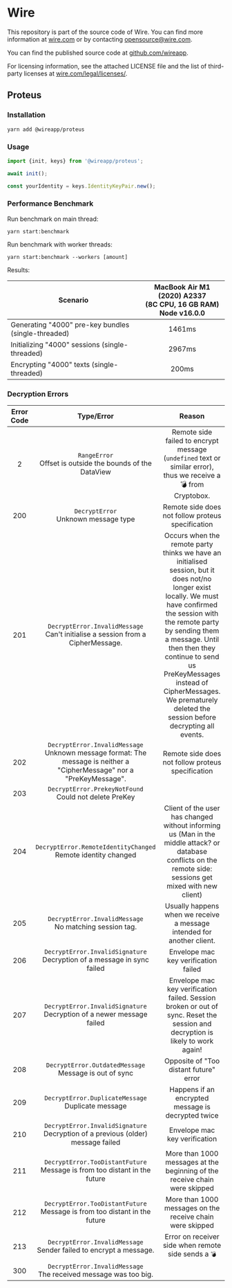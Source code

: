 # Wire

This repository is part of the source code of Wire. You can find more information at [wire.com](https://wire.com) or by contacting opensource@wire.com.

You can find the published source code at [github.com/wireapp](https://github.com/wireapp).

For licensing information, see the attached LICENSE file and the list of third-party licenses at [wire.com/legal/licenses/](https://wire.com/legal/licenses/).

## Proteus

### Installation

```
yarn add @wireapp/proteus
```

### Usage

```typescript
import {init, keys} from '@wireapp/proteus';

await init();

const yourIdentity = keys.IdentityKeyPair.new();
```

### Performance Benchmark

Run benchmark on main thread:

```
yarn start:benchmark
```

Run benchmark with worker threads:

```
yarn start:benchmark --workers [amount]
```

Results:

| Scenario | MacBook Air M1 (2020) A2337<br>(8C CPU, 16 GB RAM)<br>Node v16.0.0 |
| --- | :-: |
| Generating "4000" pre-key bundles (single-threaded) | 1461ms |
| Initializing "4000" sessions (single-threaded) | 2967ms |
| Encrypting "4000" texts (single-threaded) | 200ms |

### Decryption Errors

| Error Code | Type/Error | Reason |
| :-: | :-: | :-: |
| 2 | `RangeError`<br>Offset is outside the bounds of the DataView | Remote side failed to encrypt message (`undefined` text or similar error), thus we receive a 💣 from Cryptobox. |
| 200 | `DecryptError`<br>Unknown message type | Remote side does not follow proteus specification |
| 201 | `DecryptError.InvalidMessage`<br>Can't initialise a session from a CipherMessage. | Occurs when the remote party thinks we have an initialised session, but it does not/no longer exist locally. We must have confirmed the session with the remote party by sending them a message. Until then then they continue to send us PreKeyMessages instead of CipherMessages. We prematurely deleted the session before decrypting all events. |
| 202 | `DecryptError.InvalidMessage`<br>Unknown message format: The message is neither a "CipherMessage" nor a "PreKeyMessage". | Remote side does not follow proteus specification |
| 203 | `DecryptError.PrekeyNotFound`<br>Could not delete PreKey |
| 204 | `DecryptError.RemoteIdentityChanged`<br>Remote identity changed | Client of the user has changed without informing us (Man in the middle attack? or database conflicts on the remote side: sessions get mixed with new client) |
| 205 | `DecryptError.InvalidMessage`<br>No matching session tag. | Usually happens when we receive a message intended for another client. |
| 206 | `DecryptError.InvalidSignature`<br>Decryption of a message in sync failed | Envelope mac key verification failed |
| 207 | `DecryptError.InvalidSignature`<br>Decryption of a newer message failed | Envelope mac key verification failed. Session broken or out of sync. Reset the session and decryption is likely to work again! |
| 208 | `DecryptError.OutdatedMessage`<br>Message is out of sync | Opposite of "Too distant future" error |
| 209 | `DecryptError.DuplicateMessage`<br>Duplicate message | Happens if an encrypted message is decrypted twice |
| 210 | `DecryptError.InvalidSignature`<br>Decryption of a previous (older) message failed | Envelope mac key verification |
| 211 | `DecryptError.TooDistantFuture`<br>Message is from too distant in the future | More than 1000 messages at the beginning of the receive chain were skipped |
| 212 | `DecryptError.TooDistantFuture`<br>Message is from too distant in the future | More than 1000 messages on the receive chain were skipped |
| 213 | `DecryptError.InvalidMessage`<br>Sender failed to encrypt a message. | Error on receiver side when remote side sends a `💣` |
| 300 | `DecryptError.InvalidMessage`<br>The received message was too big. |
